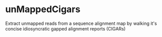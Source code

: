 # unMappedCigars
Extract unmapped reads from a sequence alignment map by walking it's concise idiosyncratic gapped alignment reports (CIGARs)
